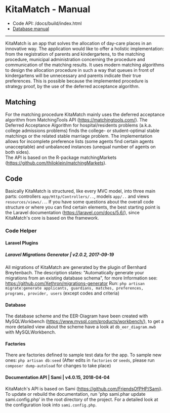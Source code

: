 # KitaMatch - Manual

- Code API: /docs/build/index.html
- [Database manual](db_manual.md)

---

KitaMatch is an app that solves the allocation of day-care places in an innovative way. The application would like to offer a holistic implementation: from the registration of parents and kindergartens, to the matching procedure, municipal administration concerning the procedure and communication of the matching results.
It uses modern matching algorithms to design the allocation procedure in such a way that queues in front of kindergartens will be unnecessary and parents indicate their true preferences. This is possible because the implemented procedure is strategy proof, by the use of the deferred acceptance algorithm.


## Matching
For the matching procedure KitaMatch mainly uses the deferred acceptance algorithm from MatchingTools API (https://matchingtools.com/). The Deferred Acceptance Algorithm for hospital/residents problems (a.k.a. college admissions problems) finds the college- or student-optimal stable matchings or the related stable marriage problem. The implementation allows for incomplete preference lists (some agents find certain agents unacceptable) and unbalanced instances (unequal number of agents on both sides).  
The API is based on the R-package matchingMarkets (https://github.com/thiloklein/matchingMarkets).

## Code

Basically KitaMatch is structured, like every MVC model, into three main parts: controllers `app/Http/Controllers/..`, models `app/..` and views `resources/views/..`. If you have some questions about the overall code structure or where you can find certain elements, the best starting point is the Laravel documentation (https://laravel.com/docs/5.6/), since KitaMatch's core is based on the framework.

### Code Helper

#### Laravel Plugins

##### Laravel Migrations Generator | v2.0.2, 2017-09-19
All migrations of KitaMatch are generated by the plugin of Bernhard Breytenbach.
The description states: "Automatically generate your migrations from an existing database schema", for more Information see: https://github.com/Xethron/migrations-generator
Run: `php artisan migrate:generate applicants, guardians, matches, preferences, programs, provider, users` (except codes and criteria)


#### Database
The database scheme and the EER-Diagram have been created with MySQLWorkbench (https://www.mysql.com/products/workbench/), to get a more detailed view about the scheme have a look at `db_eer_diagram.mwb` with MySQLWorkbench.

#### Factories
There are factories defined to sample test data for the app.
To sample new ones: `php artisan db:seed`
(After edits in `factories` or `seeds`, please run `composer dump-autoload` for changes to take place)

#### Documentation API | Sami | v4.0.15, 2018-04-04
KitaMatch's API is based on Sami (https://github.com/FriendsOfPHP/Sami). To update or rebuild the documentation, run 'php sami.phar update sami.config.php' in the root directory of the project. For a detailed look at the configuration look into `sami.config.php`.
